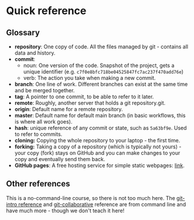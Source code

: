# Quick reference


## Glossary

- **repository**: One copy of code.  All the files managed by git -
  contains all data and history.
- **commit**:
  - noun: One version of the code.  Snapshot of the project, gets a
    unique identifier
    (e.g. `c7f0e8bfc718be04525847fc7ac237f470add76e`)
  - verb: The action you take when making a new commit.
- **branch**: One line of work.  Different branches can exist at the
  same time and be merged together.
- **tag**: A pointer to one commit, to be able to refer to it later.
- **remote**: Roughly, another server that holds a git repository.git.
- **origin**: Default name for a remote repository.
- **master**: Default name for default main branch (in basic
  workflows, this is where all work goes).
- **hash**: unique reference of any commit or state, such as
  `5a63bf9e`.  Used to refer to commits.
- **cloning:** Copying the whole repository to your laptop - the first time.
- **forking:** Taking a copy of a repository (which is typically not yours) - your
  copy (fork) stays on GitHub and you can make changes to your copy
  and eventually send them back.
- **GitHub pages**: A free hosting service for simple static
  webpages: [link](https://pages.github.com/).


## Other references

This is a no-command-line course, so there is not too much here.  The
[git-intro
reference](https://coderefinery.github.io/git-intro/reference/) and
[git-collaborative](https://coderefinery.github.io/git-collaborative/reference/)
reference are from command line and have much more - though we don't
teach it here!
